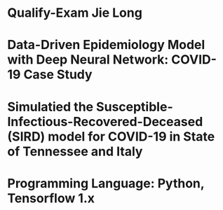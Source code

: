 # Qualify-Exam Jie Long
# Data-Driven Epidemiology Model with Deep Neural Network: COVID-19 Case Study
# Simulatied the Susceptible-Infectious-Recovered-Deceased (SIRD) model for COVID-19 in State of Tennessee and Italy
# Programming Language: Python, Tensorflow 1.x
